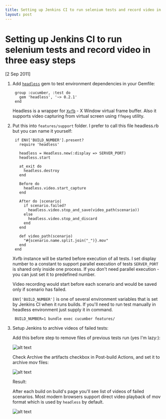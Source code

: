 ```yaml
---
title: Setting up Jenkins CI to run selenium tests and record video in three easy steps
layout: post
---
```


# Setting up Jenkins CI to run selenium tests and record video in three easy steps #

<div class="date">[2 Sep 2011]</div>

1. Add [`headless`](https://github.com/leonid-shevtsov/headless) gem to test environment dependencies in your Gemfile:

        group :cucumber, :test do
          gem 'headless', '~> 0.2.1'
        end

    Headless is a wrapper for [`Xvfb`](http://en.wikipedia.org/wiki/Xvfb) - X Window virtual frame buffer. Also it supports video capturing from virtual screen using `ffmpeg` utility.

2. Put this into `features/support` folder. I prefer to call this file headless.rb but you can name it yourself:

        if ENV['BUILD_NUMBER'].present?
          require 'headless'

          headless = Headless.new(:display => SERVER_PORT)
          headless.start

          at_exit do
            headless.destroy
          end

          Before do
            headless.video.start_capture
          end

          After do |scenario|
            if scenario.failed?
              headless.video.stop_and_save(video_path(scenario))
            else
              headless.video.stop_and_discard
            end
          end

          def video_path(scenario)
            "#{scenario.name.split.join("_")}.mov"
          end
        end

    Xvfb instance will be started before execution of all tests. I set display number to a constant to support parallel execution of tests `SERVER_PORT` is shared only inside one process. If you don't need parallel execution - you can just set it to predefined number.

    Video recording would start before each scenario and would be saved only if scenario has failed.

    `ENV['BUILD_NUMBER']` is one of several environment variables that is set by Jenkins CI when it runs builds. If you'll need to run test manually in headless environment just supply it in command.

        BUILD_NUMBER=1 bundle exec cucumber features/

3.  Setup Jenkins to archive videos of failed tests:

    Add this before step to remove files of previous tests run (yes I'm lazy:):

    ![alt text](http://i.imgur.com/YsjPt.png "Jenkins before build step")


    Check Archive the artifacts checkbox in Post-build Actions, and set it to archive mov files:

    ![alt text](http://i.imgur.com/NHfTX.png "Jenkins after build step")

    Result:

    After each build on build's page you'll see list of videos of failed scenarios. Most modern browsers support direct video playback of mov format which is used by `headless` by default.

    ![alt text](http://i.imgur.com/a82XV.png "Results")
